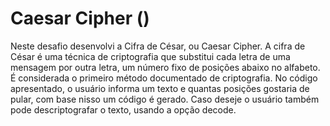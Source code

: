 # Caesar Cipher ()

Neste desafio desenvolvi a Cifra de César, ou Caesar Cipher.
A cifra de César é uma técnica de criptografia que substitui cada letra de uma mensagem por outra letra, um número fixo de posições abaixo no alfabeto. É considerada o primeiro método documentado de criptografia. No código apresentado, o usuário informa um texto e quantas posições gostaria de pular, com base nisso um código é gerado. Caso deseje o usuário também pode descriptografar o texto, usando a opção decode.
